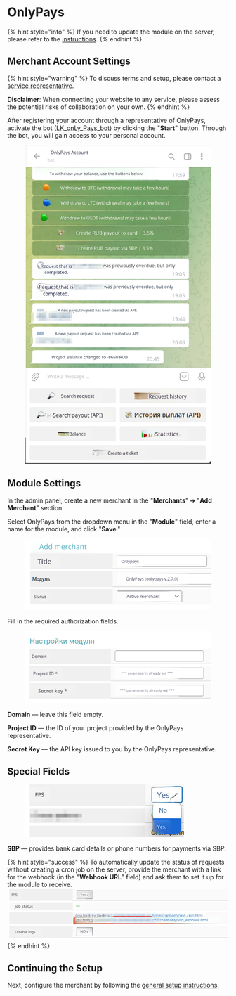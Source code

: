 # OnlyPays

{% hint style="info" %}
If you need to update the module on the server, please refer to the [instructions](https://premium.gitbook.io/main/osnovnye-nastroiki/faq/obnovlenie-failov-skripta-na-servere/kak-obnovit-faily-na-servere#moduli-merchantov-i-avtovyplat).
{% endhint %}

## Merchant Account Settings

{% hint style="warning" %}
To discuss terms and setup, please contact a [service representative](https://t.me/only7pay).

**Disclaimer**: When connecting your website to any service, please assess the potential risks of collaboration on your own.
{% endhint %}

After registering your account through a representative of OnlyPays, activate the bot ([LK_onLy_Pays_bot](https://t.me/LK_onLy_Pays_bot)) by clicking the "**Start**" button. Through the bot, you will gain access to your personal account.

<figure><img src="../../../.gitbook/assets/image (2172)_eng.png" alt="" width="434"><figcaption></figcaption></figure>

## Module Settings

In the admin panel, create a new merchant in the "**Merchants**" ➔ "**Add Merchant**" section.

Select OnlyPays from the dropdown menu in the "**Module**" field, enter a name for the module, and click "**Save**."

<figure><img src="../../../.gitbook/assets/image (2170)_eng.png" alt="" width="447"><figcaption></figcaption></figure>

Fill in the required authorization fields.

<figure><img src="../../../.gitbook/assets/image (2169)_eng.png" alt="" width="454"><figcaption></figcaption></figure>

**Domain** — leave this field empty.

**Project ID** — the ID of your project provided by the OnlyPays representative.

**Secret Key** — the API key issued to you by the OnlyPays representative.

## Special Fields

<figure><img src="../../../.gitbook/assets/image (2171)_eng.png" alt=""><figcaption></figcaption></figure>

**SBP** — provides bank card details or phone numbers for payments via SBP.

{% hint style="success" %}
To automatically update the status of requests without creating a cron job on the server, provide the merchant with a link for the webhook (in the "**Webhook URL**" field) and ask them to set it up for the module to receive.
![](<../../../.gitbook/assets/image (2173)_eng.png>)
{% endhint %}

## Continuing the Setup

Next, configure the merchant by following the [general setup instructions](https://premium.gitbook.io/rukovodstvo-polzovatelya/osnovnye-nastroiki/merchanty-i-avtovyplaty/merchanty/obshie-nastroiki-merchantov).